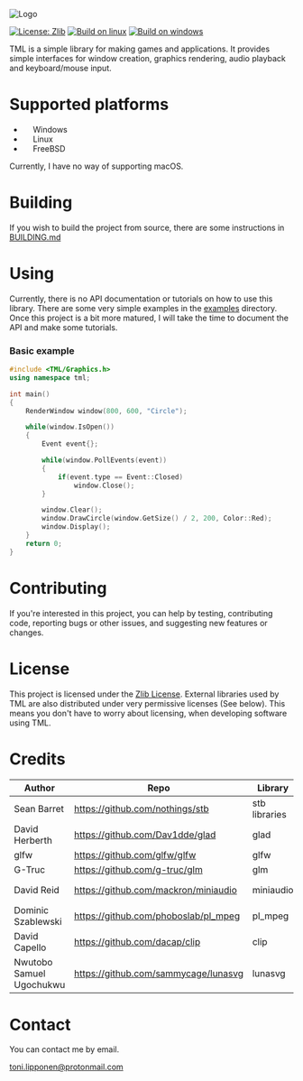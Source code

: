 ![Logo](https://user-images.githubusercontent.com/86045205/139578779-10c9f5cc-1185-4a45-a500-09b9c02be1ff.png)

[![License: Zlib](https://img.shields.io/badge/License-Zlib-red.svg)](https://opensource.org/licenses/Zlib)
[![Build on linux](https://github.com/ToniLipponen/TML/actions/workflows/build_linux.yml/badge.svg?branch=master)](https://github.com/ToniLipponen/TML/actions/workflows/build_linux.yml)
[![Build on windows](https://github.com/ToniLipponen/TML/actions/workflows/build_windows.yml/badge.svg?branch=master)](https://github.com/ToniLipponen/TML/actions/workflows/build_windows.yml)

TML is a simple library for making games and applications. It provides simple interfaces for window creation, graphics rendering, audio playback and keyboard/mouse input. 

# Supported platforms
- <img src="https://upload.wikimedia.org/wikipedia/commons/thumb/0/0a/Unofficial_Windows_logo_variant_-_2002–2012_%28Multicolored%29.svg/1161px-Unofficial_Windows_logo_variant_-_2002–2012_%28Multicolored%29.svg.png" width=14 height=14 alt=""> Windows
- <img src="https://upload.wikimedia.org/wikipedia/commons/thumb/3/35/Tux.svg/1200px-Tux.svg.png" width=14 height=14 alt=""> Linux
- <img src="https://seeklogo.com/images/F/freebsd-logo-542DF4765A-seeklogo.com.png" width=14 height=14 alt=""> FreeBSD

Currently, I have no way of supporting macOS.

# Building
If you wish to build the project from source, there are some instructions in [BUILDING.md](BUILDING.md)

# Using
Currently, there is no API documentation or tutorials on how to use this library. There are some very simple examples in the [examples](examples) directory. Once this project is a bit more matured, I will take the time to document the API and make some tutorials.

### Basic example
    
```cpp
#include <TML/Graphics.h>
using namespace tml;

int main()
{
    RenderWindow window(800, 600, "Circle");

    while(window.IsOpen())
    {
        Event event{};

        while(window.PollEvents(event))
        {
            if(event.type == Event::Closed)
                window.Close();
        }

        window.Clear();
        window.DrawCircle(window.GetSize() / 2, 200, Color::Red);
        window.Display();
    }
    return 0;
}
```

# Contributing
If you're interested in this project, you can help by testing, contributing code, reporting bugs or other issues, and suggesting new features or changes.

# License
This project is licensed under the [Zlib License](LICENSE). External libraries used by TML are also distributed under very permissive licenses (See below). This means you don't have to worry about licensing, when developing software using TML.

# Credits
|Author| Repo                                 |Library|License|
|------|--------------------------------------|---|-------|
|Sean Barret| https://github.com/nothings/stb      |stb libraries|Public Domain|
|David Herberth| https://github.com/Dav1dde/glad      |glad|MIT|
|glfw| https://github.com/glfw/glfw         |glfw|Zlib|
|G-Truc| https://github.com/g-truc/glm        |glm|MIT|
| David Reid                             | https://github.com/mackron/miniaudio |miniaudio|Public Domain|
| Dominic Szablewski                     | https://github.com/phoboslab/pl_mpeg |pl_mpeg|MIT|
| David Capello                          | https://github.com/dacap/clip        |clip|MIT|
| Nwutobo Samuel Ugochukwu               | https://github.com/sammycage/lunasvg |lunasvg|MIT|

# Contact
You can contact me by email.

toni.lipponen@protonmail.com

